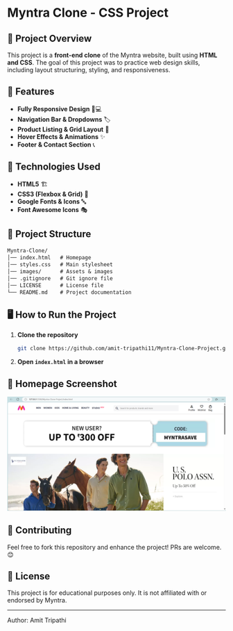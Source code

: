 # Myntra Clone - CSS Project

## 📌 Project Overview

This project is a **front-end clone** of the Myntra website, built using **HTML and CSS**. The goal of this project was to practice web design skills, including layout structuring, styling, and responsiveness.

## 🚀 Features

- **Fully Responsive Design** 📱💻
- **Navigation Bar & Dropdowns** 🏷️
- **Product Listing & Grid Layout** 👕
- **Hover Effects & Animations** ✨
- **Footer & Contact Section** 📞

## 🔧 Technologies Used

- **HTML5** 🏗️
- **CSS3 (Flexbox & Grid)** 🎨
- **Google Fonts & Icons** 🔤
- **Font Awesome Icons** 🎭

## 📂 Project Structure

```
Myntra-Clone/
│── index.html   # Homepage
│── styles.css   # Main stylesheet
│── images/      # Assets & images
│── .gitignore   # Git ignore file
│── LICENSE      # License file
└── README.md    # Project documentation
```

## 🖥️ How to Run the Project

1. **Clone the repository**
   ```sh
   git clone https://github.com/amit-tripathi11/Myntra-Clone-Project.git
   ```
2. **Open ************`index.html`************ in a browser**

## 📸 Homepage Screenshot
![Homepage Screenshot](images/project.png)

## 🤝 Contributing

Feel free to fork this repository and enhance the project! PRs are welcome. 😊

## 📜 License

This project is for educational purposes only. It is not affiliated with or endorsed by Myntra.

---

Author: Amit Tripathi

